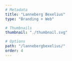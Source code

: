```yaml
---
# Metadata
title: "Lanneberg Bexelius"
type: "Branding + Web"

# Thumbnails
thumbnail: "./thumbnail.svg"

# Options
path: "/lannebergbexelius/"
order: 4
---
```


